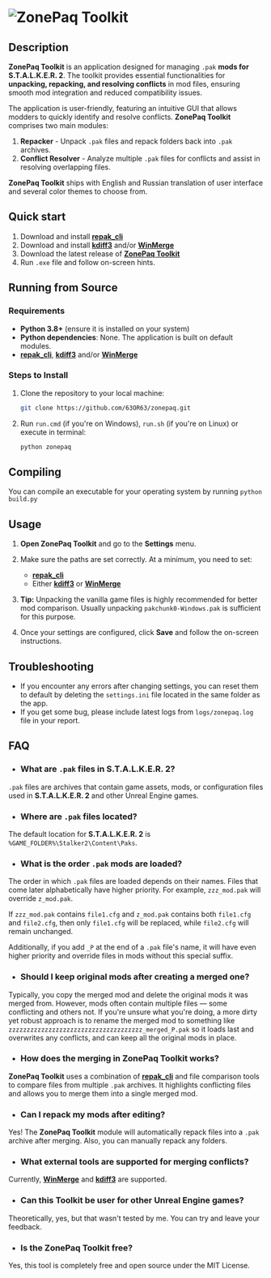 # ![ZonePaq Toolkit](https://github.com/user-attachments/assets/c95e5cd9-1ead-4248-88d0-7c4e65e24cc4)

## Description

**ZonePaq Toolkit** is an application designed for managing `.pak` **mods for S.T.A.L.K.E.R. 2**. The toolkit provides essential functionalities for **unpacking, repacking, and resolving conflicts** in mod files, ensuring smooth mod integration and reduced compatibility issues.

The application is user-friendly, featuring an intuitive GUI that allows modders to quickly identify and resolve conflicts. **ZonePaq Toolkit** comprises two main modules:

1. **Repacker** - Unpack `.pak` files and repack folders back into `.pak` archives.
2. **Conflict Resolver** - Analyze multiple `.pak` files for conflicts and assist in resolving overlapping files.

**ZonePaq Toolkit** ships with English and Russian translation of user interface and several color themes to choose from.

## Quick start

1. Download and install **[repak_cli](https://github.com/trumank/repak/releases)**
2. Download and install **[kdiff3](https://sourceforge.net/projects/kdiff3/files)** and/or **[WinMerge](https://winmerge.org/downloads)**
3. Download the latest release of **[ZonePaq Toolkit](https://github.com/63OR63/zonepaq/releases)**
4. Run `.exe` file and follow on-screen hints.

## Running from Source

### Requirements

- **Python 3.8+** (ensure it is installed on your system)
- **Python dependencies**: None. The application is built on default modules.
- **[repak_cli](https://github.com/trumank/repak)**, **[kdiff3](https://kdiff3.sourceforge.net)** and/or **[WinMerge](https://winmerge.org)**

### Steps to Install

1. Clone the repository to your local machine:

    ```bash
    git clone https://github.com/63OR63/zonepaq.git
    ```

2. Run `run.cmd` (if you're on Windows), `run.sh` (if you're on Linux) or execute in terminal:

    ```bash
    python zonepaq
    ```

## Compiling

You can compile an executable for your operating system by running `python build.py`

## Usage

1. **Open ZonePaq Toolkit** and go to the **Settings** menu.

2. Make sure the paths are set correctly. At a minimum, you need to set:
    - **[repak_cli](https://github.com/trumank/repak)**
    - Either **[kdiff3](https://kdiff3.sourceforge.net)** or **[WinMerge](https://winmerge.org)**

3. **Tip:** Unpacking the vanilla game files is highly recommended for better mod comparison. Usually unpacking `pakchunk0-Windows.pak` is sufficient for this purpose.

4. Once your settings are configured, click **Save** and follow the on-screen instructions.

## Troubleshooting

- If you encounter any errors after changing settings, you can reset them to default by deleting the `settings.ini` file located in the same folder as the app.
- If you get some bug, please include latest logs from `logs/zonepaq.log` file in your report.

## FAQ

- ### What are `.pak` files in S.T.A.L.K.E.R. 2?

`.pak` files are archives that contain game assets, mods, or configuration files used in **S.T.A.L.K.E.R. 2** and other Unreal Engine games.

- ### Where are `.pak` files located?

The default location for **S.T.A.L.K.E.R. 2** is `%GAME_FOLDER%\Stalker2\Content\Paks`.

- ### What is the order `.pak` mods are loaded?

The order in which `.pak` files are loaded depends on their names. Files that come later alphabetically have higher priority. For example, `zzz_mod.pak` will override `z_mod.pak`.

If `zzz_mod.pak` contains `file1.cfg` and `z_mod.pak` contains both `file1.cfg` and `file2.cfg`, then only `file1.cfg` will be replaced, while `file2.cfg` will remain unchanged.

Additionally, if you add `_P` at the end of a `.pak` file's name, it will have even higher priority and override files in mods without this special suffix.

- ### Should I keep original mods after creating a merged one?

Typically, you copy the merged mod and delete the original mods it was merged from. However, mods often contain multiple files — some conflicting and others not. If you're unsure what you're doing, a more dirty yet robust approach is to rename the merged mod to something like `zzzzzzzzzzzzzzzzzzzzzzzzzzzzzzzzzzzzz_merged_P.pak` so it loads last and overwrites any conflicts, and can keep all the original mods in place.

- ### How does the merging in **ZonePaq Toolkit** works?

**ZonePaq Toolkit** uses a combination of **[repak_cli](https://github.com/trumank/repak)** and file comparison tools to compare files from multiple `.pak` archives. It highlights conflicting files and allows you to merge them into a single merged mod.

- ### Can I repack my mods after editing?

Yes! The **ZonePaq Toolkit** module will automatically repack files into a `.pak` archive after merging. Also, you can manually repack any folders.

- ### What external tools are supported for merging conflicts?

Currently, **[WinMerge](https://winmerge.org)** and **[kdiff3](https://kdiff3.sourceforge.net)** are supported.

- ### Can this Toolkit be user for other Unreal Engine games?

Theoretically, yes, but that wasn't tested by me. You can try and leave your feedback.

- ### Is the ZonePaq Toolkit free?

Yes, this tool is completely free and open source under the MIT License.
